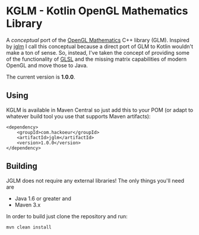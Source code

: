 KGLM - Kotlin OpenGL Mathematics Library
======================================

A *conceptual* port of the [OpenGL Mathematics](http://glm.g-truc.net/) C++ 
library (GLM). Inspired by [jglm](https://github.com/jroyalty/jglm)  I call this conceptual because a direct port of GLM to Kotlin wouldn't
make a ton of sense.  So, instead, I've taken the concept of providing some of
the functionality of [GLSL](http://www.opengl.org/documentation/glsl/) and
the missing matrix capabilities of modern OpenGL and move those to Java.

The current version is **1.0.0**.


Using
-----

KGLM is available in Maven Central so just add this to your POM (or adapt to whatever build tool you use that supports Maven artifacts):

```
<dependency>
    <groupId>com.hackoeur</groupId>
    <artifactId>jglm</artifactId>
    <version>1.0.0</version>
</dependency>
```

Building
--------

JGLM does not require any external libraries!  The only things you'll need are

* Java 1.6 or greater and
* Maven 3.x

In order to build just clone the repository and run:

```
mvn clean install
```
